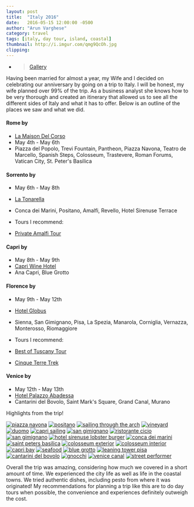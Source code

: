 ```yaml
---
layout: post
title:  "Italy 2016"
date:   2016-05-15 12:00:00 -0500
author: "Arun Varghese"
category: travel
tags: [italy, day tour, island, coastal]
thumbnail: http://i.imgur.com/qmg9QcOh.jpg
clipping: 
---
```


+ > [Gallery](http://imgur.com/a/z7iaO)

Having been married for almost a year, my Wife and I decided on celebrating our anniversary by going on a trip to Italy. I will be honest, my wife planned over 99% of the trip. As a business analyst she knows how to be very thorough and created an itinerary that allowed us to see all the different sides of Italy and what it has to offer. Below is an outline of the places we saw and what we did.

#### Rome by <i class="fa fa-fw fa-plane"></i> 
+ <i class="fa fa-fw fa-bed"></i> [La Maison Del Corso](http://www.lamaisondelcorso.com/)
+ <i class="fa fa-fw fa-calendar"></i> May 4th - May 6th
+ <i class="fa fa-fw fa-map-marker"></i> Piazza del Popolo, Trevi Fountain, Pantheon, Piazza Navona, Teatro de Marcello, Spanish Steps, Colosseum, Trastevere, Roman Forums, Vatican City, St. Peter's Basilica

#### Sorrento by <i class="fa fa-fw fa-ship"></i> 
+ <i class="fa fa-fw fa-calendar"></i> May 6th - May 8th
+ <i class="fa fa-fw fa-bed"></i> [La Tonarella](http://www.latonnarella.com/en/)
+ <i class="fa fa-fw fa-map-marker"></i> Conca dei Marini, Positano, Amalfi, Revello, Hotel Sirenuse Terrace

+ Tours I recommend:
+ [Private Amalfi Tour](http://www.sorrentotopdriver.com/) 

#### Capri by <i class="fa fa-fw fa-ship"></i> 
+ <i class="fa fa-fw fa-calendar"></i> May 8th - May 9th
+ <i class="fa fa-fw fa-bed"></i> [Capri Wine Hotel](http://www.capriwinehotel.com/en/index)
+ <i class="fa fa-fw fa-map-marker"></i> Ana Capri, Blue Grotto

#### Florence by <i class="fa fa-fw fa-ship"></i> <i class="fa fa-fw fa-train"></i>
+ <i class="fa fa-fw fa-calendar"></i> May 9th - May 12th
+ <i class="fa fa-fw fa-bed"></i> [Hotel Globus](http://www.hotelglobus.com/)
+ <i class="fa fa-fw fa-map-marker"></i> Sienna, San Gimignano, Pisa, La Spezia, Manarola, Corniglia, Vernazza, Monterosso, Riomaggiore

+ Tours I recommend:
+ [Best of Tuscany Tour](https://www.walkaboutflorence.com/tours/best-tuscany-tour)
+ [Cinque Terre Trek](https://www.walkaboutflorence.com/tours/cinque-terre-trek)

#### Venice by <i class="fa fa-fw fa-train"></i> 
+ <i class="fa fa-fw fa-calendar"></i> May 12th - May 13th
+ <i class="fa fa-fw fa-bed"></i> [Hotel Palazzo Abadessa](http://www.abadessa.com/)
+ <i class="fa fa-fw fa-map-marker"></i> Cantarini del Bovolo, Saint Mark's Square, Grand Canal, Murano

Highlights from the trip!

<div class="img-container">
	<a href="http://i.imgur.com/Ogr1Klr.jpg"><img class="img-travel" src="http://i.imgur.com/Ogr1Klrh.jpg" alt="piazza navona"/></a>
	<a href="http://i.imgur.com/qmg9QcO.jpg"><img class="img-travel" src="http://i.imgur.com/qmg9QcOh.jpg" alt="positano"/></a>
	<a href="http://i.imgur.com/EsQyk5u.jpg"><img class="img-travel" src="http://i.imgur.com/EsQyk5uh.jpg" alt="sailing through the arch"/></a>
	<a href="http://i.imgur.com/y25Kdku.jpg"><img class="img-travel" src="http://i.imgur.com/y25Kdkuh.jpg" alt="vineyard"/></a>
	<a href="http://i.imgur.com/kqXE8fp.jpg"><img class="img-travel" src="http://i.imgur.com/kqXE8fph.jpg" alt="duomo"/></a>
	<a href="http://i.imgur.com/0i1fdfg.jpg"><img class="img-travel" src="http://i.imgur.com/0i1fdfgh.jpg" alt="capri sailing"/></a>
	<a href="http://i.imgur.com/OyOyaSP.jpg"><img class="img-travel" src="http://i.imgur.com/OyOyaSPh.jpg" alt="san gimignano"/></a>
	<a href="http://i.imgur.com/sMoAs8R.jpg"><img class="img-travel" src="http://i.imgur.com/sMoAs8R.jpg" alt="ristorante cicio"/></a>
	<a href="http://i.imgur.com/Z9dw87j.jpg"><img class="img-travel" src="http://i.imgur.com/Z9dw87jh.jpg" alt="san gimignano"/></a>
	<a href="http://i.imgur.com/cHloSCo.jpg"><img class="img-travel" src="http://i.imgur.com/cHloSCoh.jpg" alt="hotel sirenuse lobster burger"/></a>
	<a href="http://i.imgur.com/haJU8Ne.jpg"><img class="img-travel" src="http://i.imgur.com/haJU8Neh.jpg" alt="conca dei marini"/></a>
	<a href="http://i.imgur.com/HbVqsAk.jpg"><img class="img-travel" src="http://i.imgur.com/HbVqsAkh.jpg" alt="saint peters basilica"/></a>
	<a href="http://i.imgur.com/1uKrmah.jpg"><img class="img-travel" src="http://i.imgur.com/1uKrmahh.jpg" alt="colosseum exterior"/></a>
	<a href="http://i.imgur.com/pKcxOAR.jpg"><img class="img-travel" src="http://i.imgur.com/pKcxOARh.jpg" alt="colosseum interior"/></a>
	<a href="http://i.imgur.com/uwjVE7d.jpg"><img class="img-travel" src="http://i.imgur.com/uwjVE7dh.jpg" alt="capri bay"/></a>
	<a href="http://i.imgur.com/V7riBoZ.jpg"><img class="img-travel" src="http://i.imgur.com/V7riBoZh.jpg" alt="seafood"/></a>	
	<a href="http://i.imgur.com/OZcYTNO.jpg"><img class="img-travel" src="http://i.imgur.com/OZcYTNOh.jpg" alt="blue grotto"/></a>
	<a href="http://i.imgur.com/szBMuAE.jpg"><img class="img-travel" src="http://i.imgur.com/szBMuAEh.jpg" alt="leaning tower pisa"/></a>
	<a href="http://i.imgur.com/VUF3To6.jpg"><img class="img-travel" src="http://i.imgur.com/VUF3To6h.jpg" alt="cantarini del bovolo"/></a>
	<a href="http://i.imgur.com/ytwk1I4.jpg"><img class="img-travel" src="http://i.imgur.com/ytwk1I4h.jpg" alt="gnocchi"/></a>
	<a href="http://i.imgur.com/7NlPNTq.jpg"><img class="img-travel" src="http://i.imgur.com/7NlPNTqh.jpg" alt="venice canal"/></a>
	<a href="http://i.imgur.com/dQHp0jU.jpg"><img class="img-travel" src="http://i.imgur.com/dQHp0jU.jpgh" alt="street performer"/></a>
</div>

Overall the trip was amazing, considering how much we covered in a short amount of time. We experienced the city life as well as life in the coastal towns. We tried authentic dishes, including pesto from where it was originated! My recommendations for planning a trip like this are to do day tours when possible, the convenience and experiences definitely outweigh the cost. 
